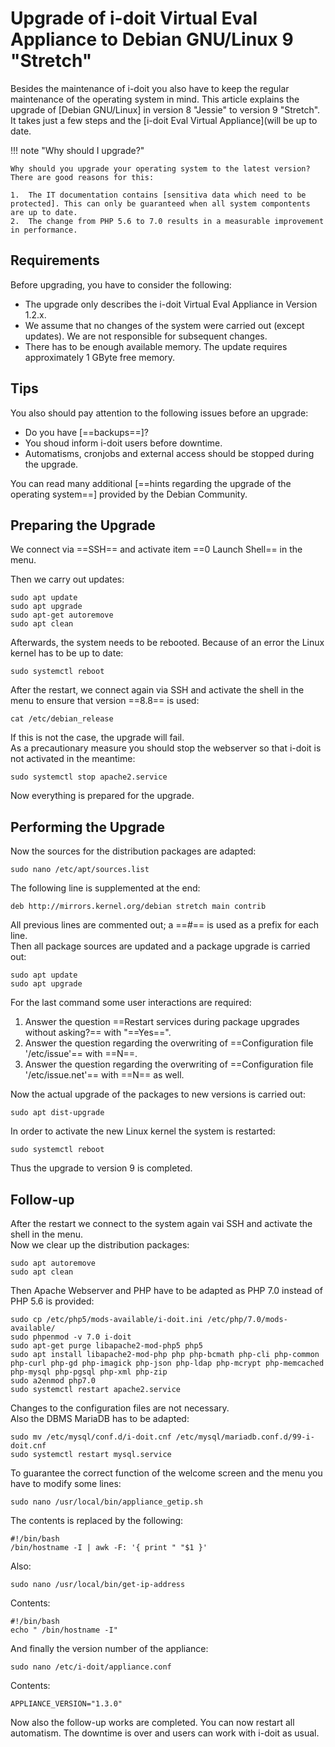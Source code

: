 # Upgrade of i-doit Virtual Eval Appliance to Debian GNU/Linux 9 "Stretch"

Besides the maintenance of i-doit you also have to keep the regular maintenance of the operating system in mind. This article explains the upgrade of [Debian GNU/Linux] in version 8 "Jessie" to version 9 "Stretch". It takes just a few steps and the [i-doit Eval Virtual Appliance](will be up to date.

!!! note "Why should I upgrade?"

    Why should you upgrade your operating system to the latest version? There are good reasons for this:

    1.  The IT documentation contains [sensitiva data which need to be protected]. This can only be guaranteed when all system compontents are up to date.
    2.  The change from PHP 5.6 to 7.0 results in a measurable improvement in performance.

## Requirements

Before upgrading, you have to consider the following:

-   The upgrade only describes the i-doit Virtual Eval Appliance in Version 1.2.x.
-   We assume that no changes of the system were carried out (except updates). We are not responsible for subsequent changes.
-   There has to be enough available memory. The update requires approximately 1 GByte free memory.

## Tips

You also should pay attention to the following issues before an upgrade:

-   Do you have [==backups==]?
-   You shoud inform i-doit users before downtime.
-   Automatisms, cronjobs and external access should be stopped during the upgrade.

You can read many additional [==hints regarding the upgrade of the operating system==] provided by the Debian Community.

## Preparing the Upgrade

We connect via ==SSH== and activate item ==0 Launch Shell== in the menu.

Then we carry out updates:

```shell
sudo apt update
sudo apt upgrade
sudo apt-get autoremove
sudo apt clean
```

Afterwards, the system needs to be rebooted. Because of an error the Linux kernel has to be up to date:

```shell
sudo systemctl reboot
```

After the restart, we connect again via SSH and activate the shell in the menu to ensure that version ==8.8== is used:

```shell
cat /etc/debian_release
```

If this is not the case, the upgrade will fail.<br>
As a precautionary measure you should stop the webserver so that i-doit is not activated in the meantime:

```shell
sudo systemctl stop apache2.service
```

Now everything is prepared for the upgrade.

## Performing the Upgrade

Now the sources for the distribution packages are adapted:

```shell
sudo nano /etc/apt/sources.list
```

The following line is supplemented at the end:

```shell
deb http://mirrors.kernel.org/debian stretch main contrib
```

All previous lines are commented out; a ==#== is used as a prefix for each line.<br>
Then all package sources are updated and a package upgrade is carried out:

```shell
sudo apt update
sudo apt upgrade
```

For the last command some user interactions are required:

1. Answer the question ==Restart services during package upgrades without asking?== with "==Yes==".
2. Answer the question regarding the overwriting of ==Configuration file '/etc/issue'== with ==N==.
3. Answer the question regarding the overwriting of ==Configuration file '/etc/issue.net'== with ==N== as well.

Now the actual upgrade of the packages to new versions is carried out:

```shell
sudo apt dist-upgrade
```

In order to activate the new Linux kernel the system is restarted:

```shell
sudo systemctl reboot
```

Thus the upgrade to version 9 is completed.

## Follow-up

After the restart we connect to the system again vai SSH and activate the shell in the menu.<br>
Now we clear up the distribution packages:

```shell
sudo apt autoremove
sudo apt clean
```

Then Apache Webserver and PHP have to be adapted as PHP 7.0 instead of PHP 5.6 is provided:

```shell
sudo cp /etc/php5/mods-available/i-doit.ini /etc/php/7.0/mods-available/
sudo phpenmod -v 7.0 i-doit
sudo apt-get purge libapache2-mod-php5 php5
sudo apt install libapache2-mod-php php php-bcmath php-cli php-common php-curl php-gd php-imagick php-json php-ldap php-mcrypt php-memcached php-mysql php-pgsql php-xml php-zip
sudo a2enmod php7.0
sudo systemctl restart apache2.service
```

Changes to the configuration files are not necessary.<br>
Also the DBMS MariaDB has to be adapted:

```shell
sudo mv /etc/mysql/conf.d/i-doit.cnf /etc/mysql/mariadb.conf.d/99-i-doit.cnf
sudo systemctl restart mysql.service
```

To guarantee the correct function of the welcome screen and the menu you have to modify some lines:

```shell
sudo nano /usr/local/bin/appliance_getip.sh
```

The contents is replaced by the following:

```shell
#!/bin/bash
/bin/hostname -I | awk -F: '{ print " "$1 }'
```

Also:

```shell
sudo nano /usr/local/bin/get-ip-address
```

Contents:

```shell
#!/bin/bash
echo " /bin/hostname -I"
```

And finally the version number of the appliance:

```shell
sudo nano /etc/i-doit/appliance.conf
```

Contents:

```shell
APPLIANCE_VERSION="1.3.0"
```

Now also the follow-up works are completed. You can now restart all automatism. The downtime is over and users can work with i-doit as usual.
